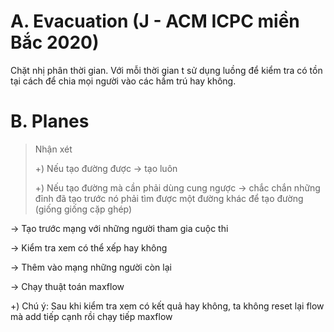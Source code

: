 
# A. Evacuation (J - ACM ICPC miền Bắc 2020)
Chặt nhị phân thời gian. Với mỗi thời gian t sử dụng luồng để kiểm tra có tồn tại cách để chia mọi người vào các hầm trú hay không.

# B. Planes
> Nhận xét
>
>+) Nếu tạo đường được -> tạo luôn
>
>+) Nếu tạo đường mà cần phải dùng cung ngược -> chắc chắn những đỉnh đã tạo trước nó phải tìm được một đường khác để tạo đường (giống giống cặp ghép)

-> Tạo trước mạng với những người tham gia cuộc thi

-> Kiểm tra xem có thể xếp hay không

-> Thêm vào mạng những người còn lại

-> Chạy thuật toán maxflow

+) Chú ý: Sau khi kiểm tra xem có kết quả hay không, ta không reset lại flow mà add tiếp cạnh rồi chạy tiếp maxflow
<!--stackedit_data:
eyJoaXN0b3J5IjpbLTk2NDgwMjEzNSw5MzU0Njc5OTksMTI2Mj
E2ODA4NiwtNTkxNzQ1ODA4LDEwODUyNDkzNjYsLTk0NTk3NTEx
OSwxNTk2ODc2OTQ3LDkwOTI5MTQxNywyOTY2OTg5MjVdfQ==
-->